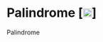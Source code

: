 # Palindrome [<img alt="Build Status" src="https://travis-ci.org/pixelsquare/palindrome.svg?branch=master" height="20">]
Palindrome
